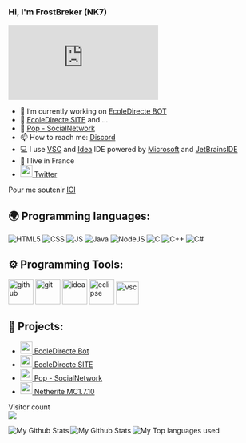 ### Hi, I'm FrostBreker (NK7)

[![discord](https://discord.com/api/guilds/845653406541676565/widget.json)](https://discord.gg/QHqYVuBpF4)



- 🔭 I’m currently working on [EcoleDirecte BOT](https://ecole-directe-site.herokuapp.com/)
- 🔭 [EcoleDirecte SITE](https://ecole-directe-site.herokuapp.com/) and ...
- 🔭 [Pop - SocialNetwork](https://github.com/FrostBreker/Pop-SocialNetwork)
- 📫 How to reach me: [Discord](https://discord.gg/QHqYVuBpF4)
- 💻 I use [VSC](https://code.visualstudio.com/) and [Idea](https://www.jetbrains.com/fr-fr/idea/) IDE powered by [Microsoft](https://visualstudio.microsoft.com/fr/) and [JetBrainsIDE](https://www.jetbrains.com/fr-fr/)
- 🥖 I live in France
- [<img src="https://zupimages.net/up/19/34/5qd1.png" width="24"/> Twitter](https://twitter.com/FrostBreker)

Pour me soutenir [ICI](https://www.coinbase.com/join/EG4VA0)


## 🌍 Programming languages:
<p>
  <img alt="HTML5" src="https://img.shields.io/badge/-HTML5-E34F26?style=flat-square&logo=html5&logoColor=white" />
  <img alt="CSS" src="https://img.shields.io/badge/-CSS-00A6FF?style=flat-square&logo=css3&logoColor=white" />
  <img alt="JS" src="https://img.shields.io/badge/-Javascript-FFEE00?style=flat-square&logo=javascript&logoColor=black" />
  <img alt="Java" src="https://img.shields.io/badge/-Java-EA770A?style=flat-square&logo=&logoColor=lightblueg" />
  <img alt="NodeJS" src="https://img.shields.io/badge/-NodeJS-43853D?style=flat-square&logo=Node.js&logoColor=white" />
  <img alt="C" src="https://img.shields.io/badge/-C-0051FF?style=flat-radius&logo=&logoColor=blue" />
  <img alt="C++" src="https://img.shields.io/badge/-C++-00FFF0?style=flat-radius&logo=&logoColor=lightblue" />
  <img alt="C#" src="https://img.shields.io/badge/-CSharp-B900FF?style=flat-radius&logo=&logoColor=lightblueg" />
  
</p>

## ⚙️ Programming Tools:
<p>
  <img alt="github" width="50px" src="https://raw.githubusercontent.com/coderjojo/coderjojo/master/img/github.svg"/>
    <img alt="git" width="50px" src="https://upload.wikimedia.org/wikipedia/commons/thumb/3/3f/Git_icon.svg/97px-Git_icon.svg.png"/ >
  <img alt="idea" width="50px" src="https://zupimages.net/up/21/20/5wyw.png"/>
    <img alt="eclipse" width="50px" src="https://zupimages.net/up/21/20/j81o.png"/>
    <img alt="vsc" width="45px" src="https://zupimages.net/up/21/07/wp8q.png"/>
</p>
  





## 🚩 Projects:
- [<img src="https://zupimages.net/up/21/20/npla.png" width="24"/> EcoleDirecte Bot](https://github.com/FrostBreker/Ecole-Direct-Bot)
- [<img src="https://zupimages.net/up/21/20/npla.png" width="24"/> EcoleDirecte SITE](https://github.com/FrostBreker/ec-site-V2)
- [<img src="https://zupimages.net/up/21/42/twrs.png" width="24"/> Pop - SocialNetwork](https://github.com/FrostBreker/Pop-SocialNetwork)
- [<img src="https://zupimages.net/up/21/20/x2gt.png" width="24"/> Netherite MC1.7.10](https://github.com/FrostBreker/Netherite-1.7.10)


<p align="left"> 
  Visitor count<br>
  <img src="https://profile-counter.glitch.me/FrostBreker/count.svg" />
</p>
<img align="left" alt="My Github Stats" src="https://github-readme-stats.vercel.app/api/top-langs/?username=FrostBreker" />
<img align="left" alt="My Github Stats" src="https://github-readme-stats.vercel.app/api?username=FrostBreker&show_icons=true&hide_border=true" />
<img align="left" alt="My Top languages used" src="https://github-readme-stats.vercel.app/api/top-langs?username=frostbreker&show_icons=true&theme=tokyonight&layout=compact" />
